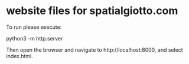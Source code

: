 # website files for spatialgiotto.com

To run please execute:

python3 -m http.server

Then open the browser and navigate to http://localhost:8000, and select index.html.

